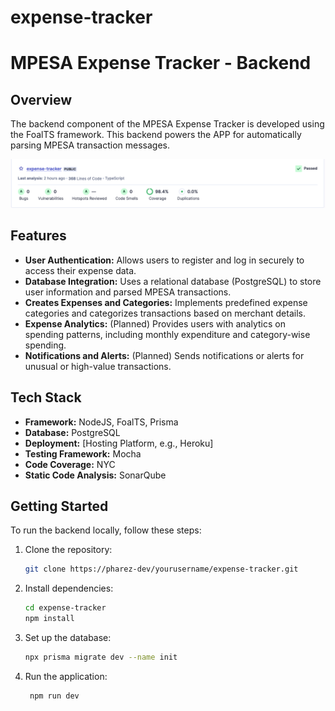 # expense-tracker
# MPESA Expense Tracker - Backend

## Overview

The backend component of the  MPESA Expense Tracker is developed using the FoalTS framework. 
This backend powers the APP for automatically parsing MPESA transaction messages.

![SonarQube Snapshot](images/sonarqube-snapshot.png)


## Features


- **User Authentication:** Allows users to register and log in securely to access their expense data.
- **Database Integration:** Uses a relational database (PostgreSQL) to store user information and parsed MPESA transactions.
- **Creates Expenses and Categories:** Implements predefined expense categories and categorizes transactions based on merchant details.
- **Expense Analytics:** (Planned) Provides users with analytics on spending patterns, including monthly expenditure and category-wise spending.
- **Notifications and Alerts:** (Planned) Sends notifications or alerts for unusual or high-value transactions.

## Tech Stack

- **Framework:** NodeJS, FoalTS, Prisma
- **Database:** PostgreSQL
- **Deployment:** [Hosting Platform, e.g., Heroku]
- **Testing Framework:** Mocha
- **Code Coverage:** NYC
- **Static Code Analysis:** SonarQube
  
## Getting Started

To run the backend locally, follow these steps:

1. Clone the repository:

   ```bash
   git clone https://pharez-dev/yourusername/expense-tracker.git

2. Install dependencies:
  
   ```bash
   cd expense-tracker
   npm install
   
4. Set up the database:
    ```bash
    npx prisma migrate dev --name init
   
6. Run the application:
    ```bash
     npm run dev
